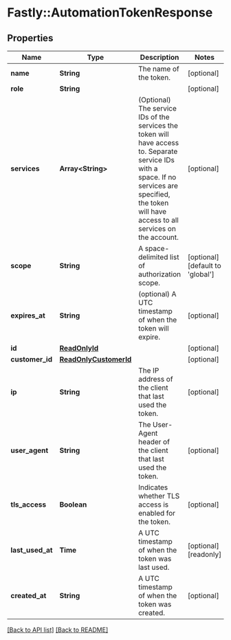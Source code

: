 # Fastly::AutomationTokenResponse

## Properties

| Name | Type | Description | Notes |
| ---- | ---- | ----------- | ----- |
| **name** | **String** | The name of the token. | [optional] |
| **role** | **String** |  | [optional] |
| **services** | **Array&lt;String&gt;** | (Optional) The service IDs of the services the token will have access to. Separate service IDs with a space. If no services are specified, the token will have access to all services on the account.  | [optional] |
| **scope** | **String** | A space-delimited list of authorization scope. | [optional][default to &#39;global&#39;] |
| **expires_at** | **String** | (optional) A UTC timestamp of when the token will expire. | [optional] |
| **id** | [**ReadOnlyId**](ReadOnlyId.md) |  | [optional] |
| **customer_id** | [**ReadOnlyCustomerId**](ReadOnlyCustomerId.md) |  | [optional] |
| **ip** | **String** | The IP address of the client that last used the token. | [optional] |
| **user_agent** | **String** | The User-Agent header of the client that last used the token. | [optional] |
| **tls_access** | **Boolean** | Indicates whether TLS access is enabled for the token. | [optional] |
| **last_used_at** | **Time** | A UTC timestamp of when the token was last used. | [optional][readonly] |
| **created_at** | **String** | A UTC timestamp of when the token was created. | [optional] |

[[Back to API list]](../../README.md#endpoints) [[Back to README]](../../README.md)

